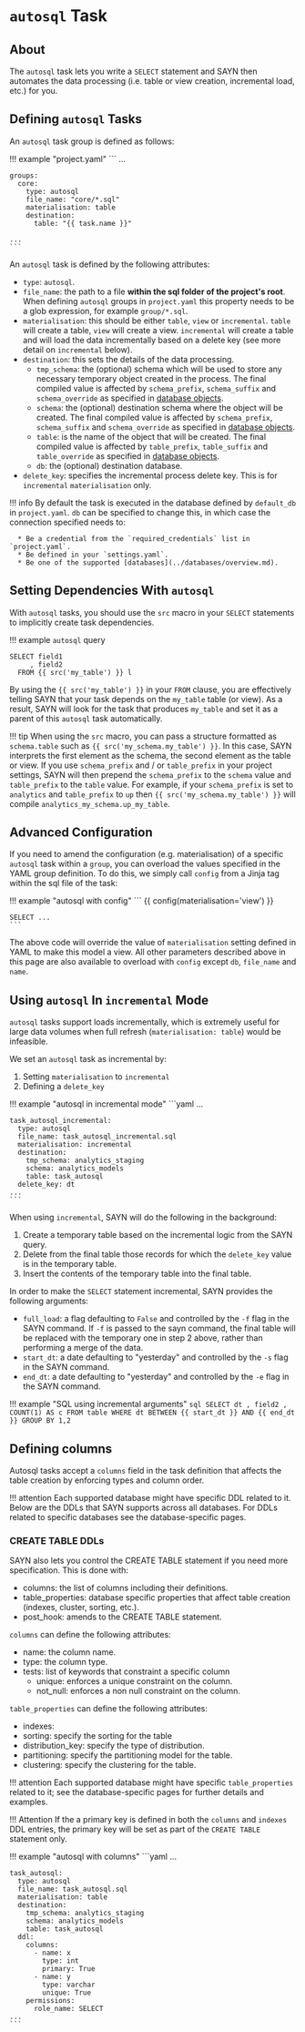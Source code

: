 # `autosql` Task

## About

The `autosql` task lets you write a `SELECT` statement and SAYN then automates the data processing (i.e. table or view creation, incremental load, etc.) for you.

## Defining `autosql` Tasks

An `autosql` task group is defined as follows:

!!! example "project.yaml"
    ```
    ...

    groups:
      core:
        type: autosql
        file_name: "core/*.sql"
        materialisation: table
        destination:
          table: "{{ task.name }}"

    ...
    ```

An `autosql` task is defined by the following attributes:

* `type`: `autosql`.
* `file_name`: the path to a file **within the sql folder of the project's root**. When defining `autosql` groups in `project.yaml` this property needs to be a glob expression, for example `group/*.sql`.
* `materialisation`: this should be either `table`, `view` or `incremental`. `table` will create a table, `view` will create a view. `incremental` will create a table and will load the data incrementally based on a delete key (see more detail on `incremental` below).
* `destination`: this sets the details of the data processing.
    * `tmp_schema`: the (optional) schema which will be used to store any necessary temporary object created in the process. The final compiled value is affected by `schema_prefix`, `schema_suffix` and `schema_override` as specified in [database objects](../database_objects.md).
    * `schema`: the (optional) destination schema where the object will be created. The final compiled value is affected by `schema_prefix`, `schema_suffix` and `schema_override` as specified in [database objects](../database_objects.md).
    * `table`: is the name of the object that will be created. The final compiled value is affected by `table_prefix`, `table_suffix` and `table_override` as specified in [database objects](../database_objects.md).
    * `db`: the (optional) destination database.
* `delete_key`: specifies the incremental process delete key. This is for `incremental` `materialisation` only.

!!! info
    By default the task is executed in the database defined by `default_db` in `project.yaml`. `db` can be specified to change this, in which case the connection specified needs to:

      * Be a credential from the `required_credentials` list in `project.yaml`.
      * Be defined in your `settings.yaml`.
      * Be one of the supported [databases](../databases/overview.md).

## Setting Dependencies With `autosql`

With `autosql` tasks, you should use the `src` macro in your `SELECT` statements to implicitly create task dependencies.

!!! example `autosql` query
  ```
  SELECT field1
       , field2
    FROM {{ src('my_table') }} l
  ```

By using the `{{ src('my_table') }}` in your `FROM` clause, you are effectively telling SAYN that your task depends on the `my_table` table (or view). As a result, SAYN will look for the task that produces `my_table` and set it as a parent of this `autosql` task automatically.

!!! tip
    When using the `src` macro, you can pass a structure formatted as `schema.table` such as `{{ src('my_schema.my_table') }}`. In this case, SAYN interprets the first element as the schema, the second element as the table or view. If you use `schema_prefix` and / or `table_prefix` in your project settings, SAYN will then prepend the `schema_prefix` to the `schema` value and `table_prefix` to the `table` value. For example, if your `schema_prefix` is set to `analytics` and `table_prefix` to `up` then `{{ src('my_schema.my_table') }}` will compile `analytics_my_schema.up_my_table`.

## Advanced Configuration

If you need to amend the configuration (e.g. materialisation) of a specific `autosql` task within a `group`, you can overload the values specified in the YAML group definition. To do this, we simply call `config` from a Jinja tag within the sql file of the task:

!!! example "autosql with config"
    ```
    {{ config(materialisation='view') }}

    SELECT ...
    ```

The above code will override the value of `materialisation` setting defined in YAML to make this model a view. All other parameters
described above in this page are also available to overload with `config` except `db`, `file_name` and `name`.

## Using `autosql` In `incremental` Mode

`autosql` tasks support loads incrementally, which is extremely useful for large data volumes when full
refresh (`materialisation: table`) would be infeasible.

We set an `autosql` task as incremental by:
1. Setting `materialisation` to `incremental`
2. Defining a `delete_key`

!!! example "autosql in incremental mode"
    ```yaml
    ...

    task_autosql_incremental:
      type: autosql
      file_name: task_autosql_incremental.sql
      materialisation: incremental
      destination:
        tmp_schema: analytics_staging
        schema: analytics_models
        table: task_autosql
      delete_key: dt
    ...
    ```

When using `incremental`, SAYN will do the following in the background:

1. Create a temporary table based on the incremental logic from the SAYN query.
2. Delete from the final table those records for which the `delete_key` value is in the temporary table.
3. Insert the contents of the temporary table into the final table.

In order to make the `SELECT` statement incremental, SAYN provides the following arguments:

* `full_load`: a flag defaulting to `False` and controlled by the `-f` flag in the SAYN command.
  If `-f` is passed to the sayn command, the final table will be replaced with the temporary one
  in step 2 above, rather than performing a merge of the data.
* `start_dt`: a date defaulting to "yesterday" and controlled by the `-s` flag in the SAYN command.
* `end_dt`: a date defaulting to "yesterday" and controlled by the `-e` flag in the SAYN command.

!!! example "SQL using incremental arguments"
    ```sql
    SELECT dt
         , field2
         , COUNT(1) AS c
      FROM table
     WHERE dt BETWEEN {{ start_dt }} AND {{ end_dt }}
     GROUP BY 1,2
    ```

## Defining columns

Autosql tasks accept a `columns` field in the task definition that affects the table creation by enforcing types and column order.

!!! attention
      Each supported database might have specific DDL related to it. Below are the DDLs that SAYN supports across all databases. For DDLs related to specific databases see the database-specific pages.

### CREATE TABLE DDLs

SAYN also lets you control the CREATE TABLE statement if you need more specification. This is done with:

* columns: the list of columns including their definitions.
* table_properties: database specific properties that affect table creation (indexes, cluster, sorting, etc.).
* post_hook: amends to the CREATE TABLE statement.

`columns` can define the following attributes:

* name: the column name.
* type: the column type.
* tests: list of keywords that constraint a specific column
  - unique: enforces a unique constraint on the column.
  - not_null: enforces a non null constraint on the column.

`table_properties` can define the following attributes:
* indexes:
* sorting: specify the sorting for the table
* distribution_key: specify the type of distribution.
* partitioning: specify the partitioning model for the table.
* clustering: specify the clustering for the table.

!!! attention
      Each supported database might have specific `table_properties` related to it; see the database-specific pages for further details and examples.

!!! Attention
    If the a primary key is defined in both the `columns` and `indexes` DDL entries, the primary key will be set as part of the `CREATE TABLE` statement only.

!!! example "autosql with columns"
    ```yaml
    ...

    task_autosql:
      type: autosql
      file_name: task_autosql.sql
      materialisation: table
      destination:
        tmp_schema: analytics_staging
        schema: analytics_models
        table: task_autosql
      ddl:
        columns:
          - name: x
            type: int
            primary: True
          - name: y
            type: varchar
            unique: True
        permissions:
          role_name: SELECT
    ...
    ```
